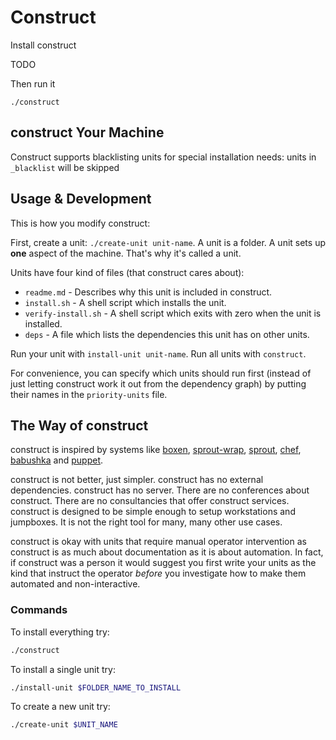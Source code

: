 # Construct


Install construct

   TODO

Then run it

    ./construct

## construct Your Machine


Construct supports blacklisting units for special installation needs: units in `_blacklist` will be skipped

## Usage & Development

This is how you modify construct:

First, create a unit: `./create-unit unit-name`. A unit is a folder. A unit
sets up **one** aspect of the machine. That's why it's called a unit.

Units have four kind of files (that construct cares about):

* `readme.md` - Describes why this unit is included in construct.
* `install.sh` - A shell script which installs the unit.
* `verify-install.sh` - A shell script which exits with zero when the unit is installed.
* `deps` - A file which lists the dependencies this unit has on other units.

Run your unit with `install-unit unit-name`. Run all units with `construct`.

For convenience, you can specify which units should run first (instead of
just letting construct work it out from the dependency graph) by putting their
names in the `priority-units` file.

## The Way of construct

construct is inspired by systems like [boxen], [sprout-wrap], [sprout], [chef],
[babushka] and [puppet].

construct is not better, just simpler. construct has no external dependencies. construct
has no server. There are no conferences about construct. There are no consultancies
that offer construct services. construct is designed to be simple enough to setup workstations and jumpboxes. It is not the right tool for many, many other use cases.

construct is okay with units that require manual operator intervention as construct is
as much about documentation as it is about automation. In fact, if construct was a
person it would suggest you first write your units as the kind that instruct the
operator _before_ you investigate how to make them automated and non-interactive.

[boxen]: http://boxen.github.com
[sprout-wrap]: https://github.com/pivotal-sprout/sprout-wrap
[sprout]: https://github.com/pivotal-sprout/sprout
[babushka]: http://babushka.me
[chef]: http://www.opscode.com/chef
[puppet]: http://puppetlabs.com


### Commands


To install everything try:

``` bash
./construct
```

To install a single unit try:

``` bash
./install-unit $FOLDER_NAME_TO_INSTALL
```

To create a new unit try:

``` bash
./create-unit $UNIT_NAME
```

